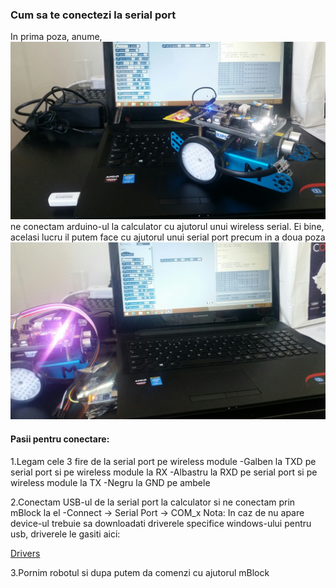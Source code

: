 ### Cum sa te conectezi la serial port

In prima poza, anume,![wireless](wireless_connection.jpg) ne conectam arduino-ul la calculator cu ajutorul unui wireless serial.
Ei bine, acelasi lucru il putem face cu ajutorul unui serial port precum in a doua poza ![serial](serial_port.jpg)
#### Pasii pentru conectare:

1.Legam cele 3 fire de la  serial port pe wireless module
-Galben la TXD pe serial port si pe wireless module la RX
-Albastru la RXD pe serial port si pe wireless module la TX
-Negru la GND pe ambele

2.Conectam USB-ul de la serial port la calculator si ne conectam prin mBlock la el
-Connect -> Serial Port -> COM_x
Nota: In caz de nu apare device-ul trebuie sa downloadati driverele specifice windows-ului pentru usb, driverele le gasiti aici: 

[Drivers](https://www.silabs.com/products/development-tools/software/usb-to-uart-bridge-vcp-drivers)

3.Pornim robotul si dupa putem da comenzi cu ajutorul mBlock

